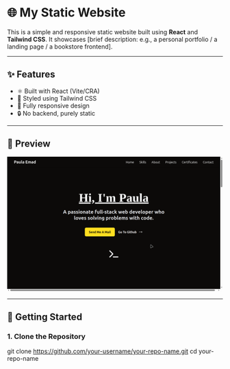 # 🌐 My Static Website

This is a simple and responsive static website built using **React** and **Tailwind CSS**. It showcases [brief description: e.g., a personal portfolio / a landing page / a bookstore frontend].

---

## ✨ Features

- ⚛️ Built with React (Vite/CRA)
- 🎨 Styled using Tailwind CSS
- 📱 Fully responsive design
- 🔒 No backend, purely static

---

## 📸 Preview

![Website Screenshot](./public/screenshot.png)

---

## 🚀 Getting Started

### 1. Clone the Repository
git clone https://github.com/your-username/your-repo-name.git
cd your-repo-name
